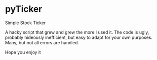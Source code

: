# pyTicker
Simple Stock Ticker

A hacky script that grew and grew the more I used it.
The code is ugly, probably hideously inefficient, but easy to adapt for your own purposes.
Many, but not all errors are handled.

Hope you enjoy it
